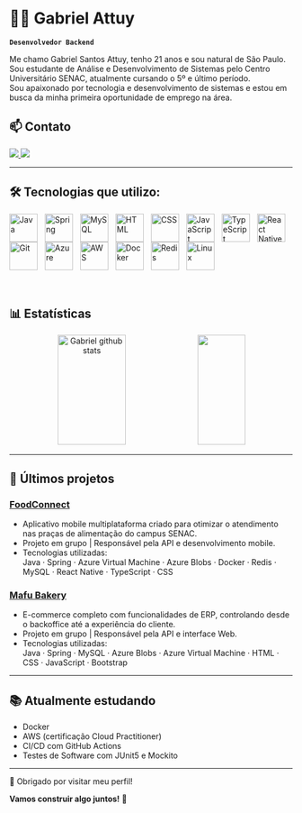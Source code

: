 # 👨‍💻 Gabriel Attuy

**`Desenvolvedor Backend`**

Me chamo Gabriel Santos Attuy, tenho 21 anos e sou natural de São Paulo. Sou estudante de Análise e Desenvolvimento de Sistemas pelo Centro Universitário SENAC, atualmente cursando o 5º e último período.  
Sou apaixonado por tecnologia e desenvolvimento de sistemas e estou em busca da minha primeira oportunidade de emprego na área.

## 📫 Contato

<a href="mailto:cmp.1a.gabrielattuy1010@gmail.com">
  <img src="https://img.shields.io/badge/-Gmail-%23333?style=for-the-badge&logo=gmail&logoColor=white" />
</a>
<a href="https://www.linkedin.com/in/gabriel-attuy-197010265/" target="_blank">
  <img src="https://img.shields.io/badge/-LinkedIn-%230077B5?style=for-the-badge&logo=linkedin&logoColor=white" />
</a>

---

## 🛠️ Tecnologias que utilizo:

<img
  align="left"
  alt="Java"
  title="Java"
  width="50px"
  style="padding-right: 10px;"
  src="https://cdn.jsdelivr.net/gh/devicons/devicon@latest/icons/java/java-original.svg"
/>
<img
  align="left"
  alt="Spring"
  title="Spring"
  width="50px"
  style="padding-right: 10px;"
  src="https://cdn.jsdelivr.net/gh/devicons/devicon@latest/icons/spring/spring-original.svg"
/>
<img
  align="left"
  alt="MySQL"
  title="MySQL"
  width="50px"
  style="padding-right: 10px;"
  src="https://cdn.jsdelivr.net/gh/devicons/devicon@latest/icons/mysql/mysql-original.svg"
/>
<img
  align="left"
  alt="HTML"
  title="HTML"
  width="50px"
  style="padding-right: 10px;"
  src="https://cdn.jsdelivr.net/gh/devicons/devicon@latest/icons/html5/html5-original.svg"
/>
<img
  align="left"
  alt="CSS"
  title="CSS"
  width="50px"
  style="padding-right: 10px;"
  src="https://cdn.jsdelivr.net/gh/devicons/devicon@latest/icons/css3/css3-original.svg"
/>
<img
  align="left"
  alt="JavaScript"
  title="JavaScript"
  width="50px"
  style="padding-right: 10px;"
  src="https://cdn.jsdelivr.net/gh/devicons/devicon@latest/icons/javascript/javascript-original.svg"
/>
<img
  align="left"
  alt="TypeScript"
  title="TypeScript"
  width="50px"
  style="padding-right: 10px;"
  src="https://cdn.jsdelivr.net/gh/devicons/devicon@latest/icons/typescript/typescript-original.svg"
/>
<img
  align="left"
  alt="React Native"
  title="React Native"
  width="50px"
  style="padding-right: 10px;"
  src="https://cdn.jsdelivr.net/gh/devicons/devicon@latest/icons/react/react-original.svg"
/>
<img
  align="left"
  alt="Git"
  title="Git"
  width="50px"
  style="padding-right: 10px;"
  src="https://cdn.jsdelivr.net/gh/devicons/devicon@latest/icons/git/git-original.svg"
/>
<img
  align="left"
  alt="Azure"
  title="Azure"
  width="50px"
  style="padding-right: 10px;"
  src="https://cdn.jsdelivr.net/gh/devicons/devicon@latest/icons/azure/azure-original.svg"
/>
<img
  align="left"
  alt="AWS"
  title="AWS"
  width="50px"
  style="padding-right: 10px;"
  src="https://cdn.jsdelivr.net/gh/devicons/devicon@latest/icons/amazonwebservices/amazonwebservices-original-wordmark.svg"
/>
<img
  align="left"
  alt="Docker"
  title="Docker"
  width="50px"
  style="padding-right: 10px;"
  src="https://cdn.jsdelivr.net/gh/devicons/devicon@latest/icons/docker/docker-original.svg"
/>
<img
  align="left"
  alt="Redis"
  title="Redis"
  width="50px"
  style="padding-right: 10px;"
  src="https://cdn.jsdelivr.net/gh/devicons/devicon@latest/icons/redis/redis-original.svg"
/>
<img
  align="left"
  alt="Linux"
  title="Linux"
  width="50px"
  style="padding-right: 10px;"
  src="https://cdn.jsdelivr.net/gh/devicons/devicon@latest/icons/linux/linux-original.svg"
/>

<br clear="left"/>
<br/>
<br/>

## 📊 Estatísticas

<div align="center">  
  <img width="49%" height="195px" src="https://github-readme-stats.vercel.app/api?username=Gabs-Attuy&show_icons=true&theme=tokyonight&count_private=true&locale=pt-br&hide_border=true&title_color=00FFFF&icon_color=00FFFF&text_color=c9d1d9&bg_color=0d1117" alt="Gabriel github stats" /> 
  <img width="41%" height="195px" src="https://github-readme-stats.vercel.app/api/top-langs/?username=Gabs-Attuy&layout=compact&custom_title=Tecnologias&hide_border=true&title_color=00FFFF&text_color=c9d1d9&bg_color=0d1117" />
</div> 

---

## 🚀 Últimos projetos

### [FoodConnect](https://github.com/jcavalcantee/food-connect-app)
- Aplicativo mobile multiplataforma criado para otimizar o atendimento nas praças de alimentação do campus SENAC.
- Projeto em grupo | Responsável pela API e desenvolvimento mobile.
- Tecnologias utilizadas:  
  Java · Spring · Azure Virtual Machine · Azure Blobs · Docker · Redis · MySQL · React Native · TypeScript · CSS

### [Mafu Bakery](https://github.com/Gabs-Attuy/Mafu_Bakery_api)
- E-commerce completo com funcionalidades de ERP, controlando desde o backoffice até a experiência do cliente.
- Projeto em grupo | Responsável pela API e interface Web.
- Tecnologias utilizadas:  
  Java · Spring · MySQL · Azure Blobs · Azure Virtual Machine · HTML · CSS · JavaScript · Bootstrap

---

## 📚 Atualmente estudando

- Docker
- AWS (certificação Cloud Practitioner)
- CI/CD com GitHub Actions
- Testes de Software com JUnit5 e Mockito

---

💬 Obrigado por visitar meu perfil!

**Vamos construir algo juntos!** 🚀
